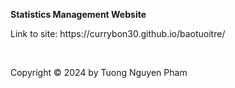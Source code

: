 <strong> Statistics Management Website </strong> </br>
<p> Link to site: <a href="https://currybon30.github.io/baotuoitre"></a> https://currybon30.github.io/baotuoitre/ </p> </br>
<p> Copyright © 2024 by Tuong Nguyen Pham</p>


 
